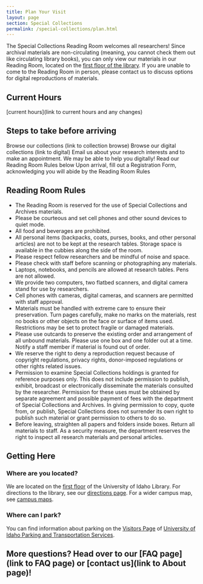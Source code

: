 ```yaml
---
title: Plan Your Visit
layout: page
section: Special Collections
permalink: /special-collections/plan.html
---
```


The Special Collections Reading Room welcomes all researchers! Since archival materials are non-circulating (meaning, you cannot check them out like circulating library books), you can only view our materials in our Reading Room, located on the [first floor of the library](https://www.lib.uidaho.edu/about/maps.html). If you are unable to come to the Reading Room in person, please contact us to discuss options for digital reproductions of materials.

## Current Hours

[current hours](link to current hours and any changes)

## Steps to take before arriving

Browse our collections (link to collection browse)
Browse our digital collections (link to digital)
Email us about your research interests and to make an appointment. We may be able to help you digitally!
Read our Reading Room Rules below
Upon arrival, fill out a Registration Form, acknowledging you will abide by the Reading Room Rules

## Reading Room Rules

- The Reading Room is reserved for the use of Special Collections and Archives materials.
- Please be courteous and set cell phones and other sound devices to quiet mode.
- All food and beverages are prohibited.
- All personal items (backpacks, coats, purses, books, and other personal articles) are not to be kept at the research tables. Storage space is available in the cubbies along the side of the room.
- Please respect fellow researchers and be mindful of noise and space.
- Please check with staff before scanning or photographing any materials.
- Laptops, notebooks, and pencils are allowed at research tables. Pens are not allowed.
- We provide two computers, two flatbed scanners, and digital camera stand for use by researchers.
- Cell phones with cameras, digital cameras, and scanners are permitted with staff approval.
- Materials must be handled with extreme care to ensure their preservation. Turn pages carefully, make no marks on the materials, rest no books or other objects on the face or surface of items used. Restrictions may be set to protect fragile or damaged materials.
- Please use outcards to preserve the existing order and arrangement of all unbound materials. Please use one box and one folder out at a time. Notify a staff member if material is found out of order.
- We reserve the right to deny a reproduction request because of copyright regulations, privacy rights, donor-imposed regulations or other rights related issues.
- Permission to examine Special Collections holdings is granted for reference purposes only. This does not include permission to publish, exhibit, broadcast or electronically disseminate the materials consulted by the researcher. Permission for these uses must be obtained by separate agreement and possible payment of fees with the department of Special Collections and Archives. In giving permission to copy, quote from, or publish, Special Collections does not surrender its own right to publish such material or grant permission to others to do so.
- Before leaving, straighten all papers and folders inside boxes. Return all materials to staff. As a security measure, the department reserves the right to inspect all research materials and personal articles.

## Getting Here

### Where are you located?

We are located on the [first floor](https://www.lib.uidaho.edu/about/maps.html) of the University of Idaho Library. For directions to the library, see our [directions page](https://www.lib.uidaho.edu/about/directions.html). For a wider campus map, see [campus maps](https://www.uidaho.edu/infrastructure/facilities/aes/campus-maps).

### Where can I park? 

You can find information about parking on the [Visitors Page](https://www.uidaho.edu/infrastructure/parking/visitors-community/visitors) of [University of Idaho Parking and Transportation Services](https://www.uidaho.edu/infrastructure/parking).

## More questions? Head over to our [FAQ page](link to FAQ page) or [contact us](link to About page)!